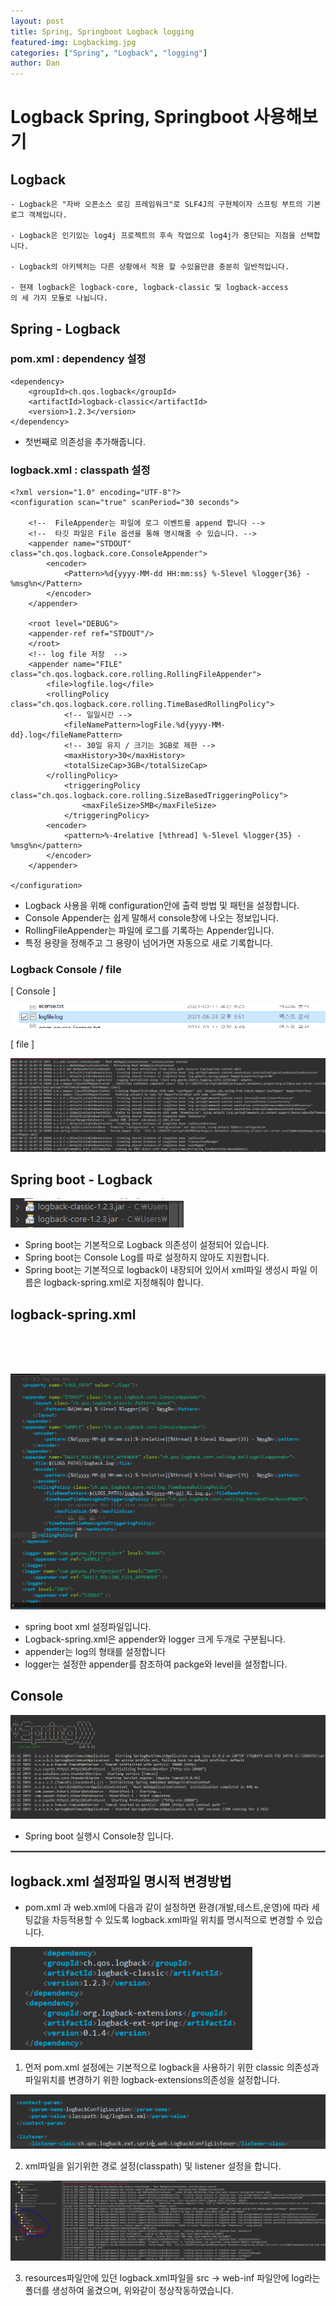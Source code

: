 ```yaml
---
layout: post
title: Spring, Springboot Logback logging
featured-img: Logbackimg.jpg
categories: ["Spring", "Logback", "logging"]
author: Dan
---
```



# Logback Spring, Springboot 사용해보기


## Logback



```
- Logback은 "자바 오픈소스 로깅 프레임워크"로 SLF4J의 구현체이자 스프링 부트의 기본 로그 객체입니다.

- Logback은 인기있는 log4j 프로젝트의 후속 작업으로 log4j가 중단되는 지점을 선택합니다.

- Logback의 아키텍처는 다른 상황에서 적용 할 수있을만큼 충분히 일반적입니다.

- 현재 logback은 logback-core, logback-classic 및 logback-access
의 세 가지 모듈로 나뉩니다.

```

## Spring - Logback

### pom.xml : dependency 설정


```
<dependency>
	<groupId>ch.qos.logback</groupId>
	<artifactId>logback-classic</artifactId>
	<version>1.2.3</version>
</dependency>

```

- 첫번째로 의존성을 추가해줍니다.


### logback.xml : classpath 설정 


```
<?xml version="1.0" encoding="UTF-8"?>
<configuration scan="true" scanPeriod="30 seconds">

	<!--  FileAppender는 파일에 로그 이벤트를 append 합니다 -->	
	<!--  타깃 파일은 File 옵션을 통해 명시해줄 수 있습니다. -->
    <appender name="STDOUT" class="ch.qos.logback.core.ConsoleAppender">
    	<encoder>
            <Pattern>%d{yyyy-MM-dd HH:mm:ss} %-5level %logger{36} - %msg%n</Pattern>
        </encoder>    
    </appender>
    
    <root level="DEBUG">
    <appender-ref ref="STDOUT"/>
  	</root> 
    <!-- log file 저장  -->
    <appender name="FILE" class="ch.qos.logback.core.rolling.RollingFileAppender">
        <file>logfile.log</file>
        <rollingPolicy class="ch.qos.logback.core.rolling.TimeBasedRollingPolicy">
        	<!-- 일일시간 -->
            <fileNamePattern>logFile.%d{yyyy-MM-dd}.log</fileNamePattern>
            <!-- 30일 유지 / 크기는 3GB로 제한 -->
            <maxHistory>30</maxHistory>
            <totalSizeCap>3GB</totalSizeCap>
        </rollingPolicy>
        	<triggeringPolicy class="ch.qos.logback.core.rolling.SizeBasedTriggeringPolicy">
                <maxFileSize>5MB</maxFileSize>
        	</triggeringPolicy>
		<encoder>
			<pattern>%-4relative [%thread] %-5level %logger{35} - %msg%n</pattern>
		</encoder>
    </appender>
    
</configuration>

```


- Logback 사용을 위해 configuration안에 출력 방법 및 패턴을 설정합니다.
- Console Appender는 쉽게 말해서 console창에 나오는 정보입니다.
- RollingFileAppender는 파일에 로그를 기록하는 Appender입니다.
- 특정 용량을 정해주고 그 용량이 넘어가면 자동으로 새로 기록합니다.






### Logback Console / file


[ Console ]


![logbackfile](../image/hbshin/20210623/logbackfile.PNG)



[ file ]


![logCon](../image/hbshin/20210623/logCon.PNG)









## Spring boot - Logback 





![dpLog](../image/hbshin/20210623/dpLog.PNG)

- Spring boot는 기본적으로 Logback 의존성이 설정되어 있습니다.
- Spring boot는 Console Log를 따로 설정하지 않아도 지원합니다.
- Spring boot는 기본적으로 logback이 내장되어 있어서 xml파일
생성시 파일 이름은 logback-spring.xml로 지정해줘야 합니다.




## logback-spring.xml
<br>
<br>
<br>


![logxml](../image/hbshin/20210623/logxml.png)



- spring boot xml 설정파일입니다.
- Logback-spring.xml은 appender와 logger 크게 두개로 구분됩니다.
- appender는 log의 형태를 설정합니다
- logger는 설정한 appender를 참조하여 packge와 level을 설정합니다.




## Console



![spLogback](../image/hbshin/20210623/spLogback.PNG)


- Spring boot 실행시 Console창 입니다.


<hr style="border:1px solid gray"> 



## logback.xml 설정파일 명시적 변경방법

- pom.xml 과 web.xml에 다음과 같이 설정하면 환경(개발,테스트,운영)에 따라 세팅값을 차등적용할 수 있도록 logback.xml파일 위치를 명시적으로 변경할 수 있습니다.


![logbackpom](../image/hbshin/20210623/logbackpom.PNG)

1. 먼저 pom.xml 설정에는 기본적으로 logback을 사용하기 위한 classic 의존성과 파일위치를 변경하기 위한 logback-extensions의존성을 설정합니다.


![logbwebxml](../image/hbshin/20210623/logbwebxml.PNG)

2. xml파일을 읽기위한 경로 설정(classpath) 및 listener 설정을 합니다.


![logbackSRC](../image/hbshin/20210623/logbackSRC.PNG)

3. resources파일안에 있던 logback.xml파일을 src -> web-inf 파일안에 log라는 폴더를 생성하여 옮겼으며, 위와같이 정상작동하였습니다.

